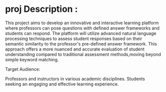 # proj Description :
This project aims to develop an innovative and interactive learning platform where professors can pose questions with defined answer frameworks and students can respond.
The platform will utilize advanced natural language processing techniques to assess student responses based on their semantic similarity to the professor's pre-defined answer
framework.
This approach offers a more nuanced and accurate evaluation of student understanding compared to traditional assessment methods,moving beyond simple keyword matching.


Target Audience:

Professors and instructors in various academic disciplines.
Students seeking an engaging and effective learning experience.
